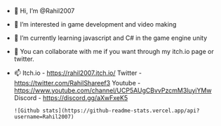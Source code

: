 - 👋 Hi, I’m @Rahil2007
- 👀 I’m interested in game development and video making
- 🌱 I’m currently learning javascript and C# in the game engine unity
- 💞️ You can collaborate with me if you want through my itch.io page or twitter.
- 📫 Itch.io - https://rahil2007.itch.io/
      Twitter - https://twitter.com/RahilShareef3
      Youtube - https://www.youtube.com/channel/UCP5AUgCBvvPzcmM3luyiYMw
      Discord - https://discord.gg/aXwFxeK5


      ![Github stats](https://github-readme-stats.vercel.app/api?username=Rahil2007)
